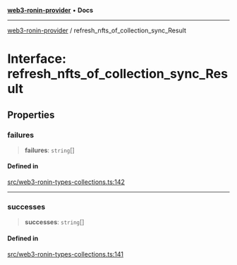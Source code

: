 [**web3-ronin-provider**](../README.md) • **Docs**

***

[web3-ronin-provider](../globals.md) / refresh\_nfts\_of\_collection\_sync\_Result

# Interface: refresh\_nfts\_of\_collection\_sync\_Result

## Properties

### failures

> **failures**: `string`[]

#### Defined in

[src/web3-ronin-types-collections.ts:142](https://github.com/chuacw/web3-ronin-provider/blob/e9318161fb5ce839bfa5a7cd824e9be03b129c7e/src/web3-ronin-types-collections.ts#L142)

***

### successes

> **successes**: `string`[]

#### Defined in

[src/web3-ronin-types-collections.ts:141](https://github.com/chuacw/web3-ronin-provider/blob/e9318161fb5ce839bfa5a7cd824e9be03b129c7e/src/web3-ronin-types-collections.ts#L141)
